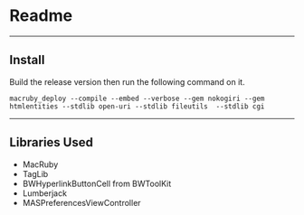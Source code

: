 Readme
======


-------
Install
-------
Build the release version then run the following command on it.

	macruby_deploy --compile --embed --verbose --gem nokogiri --gem htmlentities --stdlib open-uri --stdlib fileutils  --stdlib cgi

--------------
Libraries Used
--------------
* MacRuby
* TagLib 
* BWHyperlinkButtonCell from BWToolKit
* Lumberjack
* MASPreferencesViewController